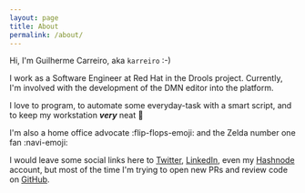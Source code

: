 ```yaml
---
layout: page
title: About
permalink: /about/
---
```


Hi, I'm Guilherme Carreiro, aka `karreiro` :-)

I work as a Software Engineer at Red Hat in the Drools project. Currently, I'm involved with the development of the DMN editor into the platform.

I love to program, to automate some everyday-task with a smart script, and to keep my workstation ***very*** neat 👀

I'm also a home office advocate :flip-flops-emoji: and the Zelda number one fan :navi-emoji:

I would leave some social links here to [Twitter](https://twitter.com/karreiro_), [LinkedIn](https://www.linkedin.com/in/karreiro), even my [Hashnode](https://hashnode.com/@karreiro) account, but most of the time I'm trying to open new PRs and review code on [GitHub](https://github.com/karreiro).

